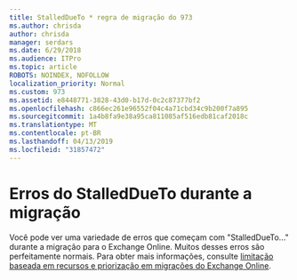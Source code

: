 ```yaml
---
title: StalledDueTo * regra de migração do 973
ms.author: chrisda
author: chrisda
manager: serdars
ms.date: 6/29/2018
ms.audience: ITPro
ms.topic: article
ROBOTS: NOINDEX, NOFOLLOW
localization_priority: Normal
ms.custom: 973
ms.assetid: e8448771-3828-43d0-b17d-0c2c87377bf2
ms.openlocfilehash: c866ec261e96552f04c4a71cbd34c9b200f7a895
ms.sourcegitcommit: 1a4b8fa9e38a95ca811085af516edb81caf2018c
ms.translationtype: MT
ms.contentlocale: pt-BR
ms.lasthandoff: 04/13/2019
ms.locfileid: "31857472"
---
```

# <a name="stalleddueto-errors-during-migration"></a>Erros do StalledDueTo durante a migração

Você pode ver uma variedade de erros que começam com "StalledDueTo..." durante a migração para o Exchange Online. Muitos desses erros são perfeitamente normais. Para obter mais informações, consulte [limitação baseada em recursos e priorização em migrações do Exchange Online](https://blogs.technet.microsoft.com/exchange/2018/06/25/resource-based-throttling-and-prioritization-in-exchange-online-migrations/).
